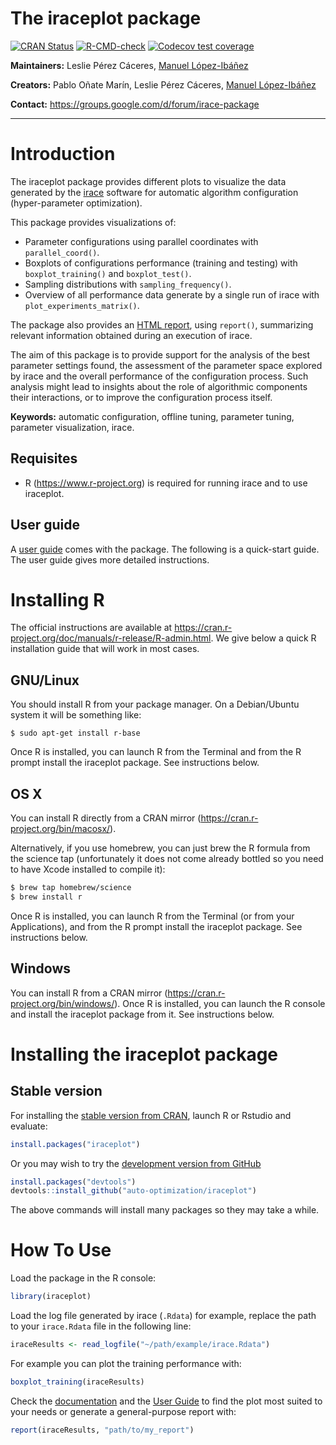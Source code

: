 # The iraceplot package

<!-- badges: start -->
[![CRAN
Status](https://www.r-pkg.org/badges/version-last-release/iraceplot)](https://cran.r-project.org/package=iraceplot)
[![R-CMD-check](https://github.com/auto-optimization/iraceplot/workflows/R-CMD-check/badge.svg)](https://github.com/auto-optimization/iraceplot/actions)
[![Codecov test coverage](https://codecov.io/gh/auto-optimization/iraceplot/branch/master/graph/badge.svg)](https://app.codecov.io/gh/auto-optimization/iraceplot?branch=master)
<!-- badges: end -->

**Maintainers:** Leslie Pérez Cáceres, [Manuel López-Ibáñez](https://lopez-ibanez.eu)

**Creators:** Pablo Oñate Marín, Leslie Pérez Cáceres, [Manuel López-Ibáñez](https://lopez-ibanez.eu)

**Contact:** <https://groups.google.com/d/forum/irace-package>

---------------------------------------

Introduction
============

The iraceplot package provides different plots to visualize
the data generated by the [irace](https://cran.r-project.org/package=irace) software for automatic algorithm configuration (hyper-parameter optimization).

This package provides visualizations of:

- Parameter configurations using parallel coordinates with  `parallel_coord()`.
- Boxplots of configurations performance (training and testing) with `boxplot_training()` and `boxplot_test()`.
- Sampling distributions with `sampling_frequency()`.
- Overview of all performance data generate by a single run of irace with `plot_experiments_matrix()`.

The package also provides an  [HTML report](https://auto-optimization.github.io/iraceplot/articles/example/report_example.html), using `report()`, summarizing relevant information obtained during an execution of irace.

The aim of this package is to provide support for the analysis of the best parameter settings found, the assessment of the parameter space explored by irace and the overall performance of the configuration process. Such analysis might lead to insights about the role of algorithmic components their interactions, or to improve the configuration process itself.

**Keywords:** automatic configuration, offline tuning, parameter tuning, parameter visualization, irace.

Requisites
----------

 * R (<https://www.r-project.org>) is required for running irace and to use iraceplot.

User guide
----------

A [user guide](https://auto-optimization.github.io/iraceplot/articles/user_guide/guide.html)
comes with the package. The following is a quick-start guide. The user guide gives more detailed
instructions.


Installing R
============

The official instructions are available at
<https://cran.r-project.org/doc/manuals/r-release/R-admin.html>. We give below
a quick R installation guide that will work in most cases.

GNU/Linux
---------

You should install R from your package manager. On a Debian/Ubuntu system it
will be something like:

    $ sudo apt-get install r-base

Once R is installed, you can launch R from the Terminal and from the R
prompt install the iraceplot package. See instructions below.


OS X
----

You can install R directly from a CRAN mirror
(<https://cran.r-project.org/bin/macosx/>).

Alternatively, if you use homebrew, you can just brew the R formula
from the science tap (unfortunately it does not come already bottled
so you need to have Xcode installed to compile it):

```bash
$ brew tap homebrew/science
$ brew install r
```

Once R is installed, you can launch R from the Terminal (or from your
Applications), and from the R prompt install the iraceplot package. See
instructions below.

Windows
-------

You can install R from a CRAN mirror
(<https://cran.r-project.org/bin/windows/>). Once R is installed, you can
launch the R console and install the iraceplot package from it. See instructions
below.



Installing the iraceplot package
============================

Stable version
--------------

For installing the [stable version from
CRAN](https://cran.r-project.org/package=iraceplot), launch R or Rstudio and
evaluate:
``` r
install.packages("iraceplot")
```

Or you may wish to try the [development version from GitHub](https://github.com/auto-optimization/iraceplot) 
``` r
install.packages("devtools")
devtools::install_github("auto-optimization/iraceplot")
```

The above commands will install many packages so they may take a while.


How To Use
===========================

Load the package in the R console:

``` r
library(iraceplot)
```

Load the log file generated by irace (`.Rdata`) for example, replace the path to your `irace.Rdata` file in the following line:

``` r
iraceResults <- read_logfile("~/path/example/irace.Rdata")
```
 
For example you can plot the training performance with:
```r
boxplot_training(iraceResults)
```

Check the [documentation](https://auto-optimization.github.io/iraceplot/reference/index.html) and the [User Guide](https://auto-optimization.github.io/iraceplot/articles/user_guide/guide.html) to find the plot most suited to your needs or generate a general-purpose report with:

``` r
report(iraceResults, "path/to/my_report")
```
